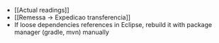- [[Actual readings]]
- [[Remessa -> Expedicao transferencia]]
- If loose dependencies references in Eclipse, rebuild it with package manager (gradle, mvn) manually